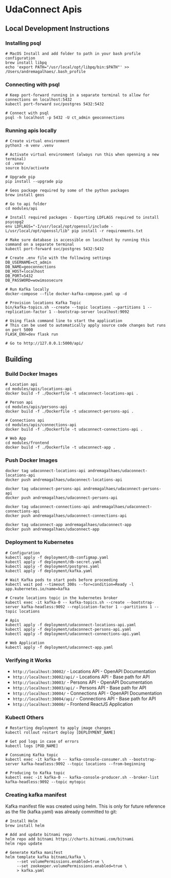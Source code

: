 # UdaConnect Apis

## Local Development Instructions

### Installing psql

```
# MacOS Install and add folder to path in your bash profile configuration
brew install libpq
echo 'export PATH="/usr/local/opt/libpq/bin:$PATH"' >> /Users/andremagalhaes/.bash_profile
```

### Connecting with psql
```
# Keep port-forward running in a separate terminal to allow for connections on localhost:5432
kubectl port-forward svc/postgres 5432:5432

# Connect with psql
psql -h localhost -p 5432 -U ct_admin geoconnections
```

### Running apis locally

```
# Create virtual environment
python3 -m venv .venv

# Activate virtual environment (always run this when openning a new terminal)
cd .venv
source bin/activate

# Upgrade pip
pip install --upgrade pip

# Geos package required by some of the python packages
brew install geos

# Go to api folder
cd modules/api

# Install required packages - Exporting LDFLAGS required to install psycopg2
env LDFLAGS="-I/usr/local/opt/openssl/include -L/usr/local/opt/openssl/lib" pip install -r requirements.txt

# Make sure database is accessible on localhost by running this command on a separate terminal
kubectl port-forward svc/postgres 5432:5432

# Create .env file with the following settings
DB_USERNAME=ct_admin
DB_NAME=geoconnections
DB_HOST=localhost
DB_PORT=5432
DB_PASSWORD=wowimsosecure

# Run Kafka locally
docker-compose --file docker-kafka-compose.yaml up -d

# Provision locations Kafka Topic
bin/kafka-topics.sh --create --topic locations --partitions 1 --replication-factor 1 --bootstrap-server localhost:9092

# Using flask command line to start the application
# This can be used to automatically apply source code changes but runs on port 5000
FLASK_ENV=dev flask run

# Go to http://127.0.0.1:5000/api/
```

## Building 

### Build Docker Images

```
# Location api
cd modules/apis/locations-api
docker build -f ./Dockerfile -t udaconnect-locations-api .

# Person api
cd modules/apis/persons-api
docker build -f ./Dockerfile -t udaconnect-persons-api .

# Connections api
cd modules/apis/connections-api
docker build -f ./Dockerfile -t udaconnect-connections-api .

# Web App
cd modules/frontend
docker build -f ./Dockerfile -t udaconnect-app .
```

### Push Docker Images

```
docker tag udaconnect-locations-api andremagalhaes/udaconnect-locations-api
docker push andremagalhaes/udaconnect-locations-api

docker tag udaconnect-persons-api andremagalhaes/udaconnect-persons-api
docker push andremagalhaes/udaconnect-persons-api

docker tag udaconnect-connections-api andremagalhaes/udaconnect-connections-api
docker push andremagalhaes/udaconnect-connections-api

docker tag udaconnect-app andremagalhaes/udaconnect-app
docker push andremagalhaes/udaconnect-app
```

### Deployment to Kubernetes

```
# Configuration
kubectl apply -f deployment/db-configmap.yaml
kubectl apply -f deployment/db-secret.yaml
kubectl apply -f deployment/postgres.yaml
kubectl apply -f deployment/kafka.yaml

# Wait Kafka pods to start pods before proceeding 
kubectl wait pod --timeout 300s --for=condition=Ready -l app.kubernetes.io/name=kafka

# Create locations topic in the kubernetes broker
kubectl exec -it kafka-0 -- kafka-topics.sh --create --bootstrap-server kafka-headless:9092 --replication-factor 1 --partitions 1 --topic locations

# Apis
kubectl apply -f deployment/udaconnect-locations-api.yaml
kubectl apply -f deployment/udaconnect-persons-api.yaml
kubectl apply -f deployment/udaconnect-connections-api.yaml

# Web Application
kubectl apply -f deployment/udaconnect-app.yaml
```

### Verifying it Works

* `http://localhost:30002/` - Locations API - OpenAPI Documentation
* `http://localhost:30002/api/` - Locations API - Base path for API
* `http://localhost:30003/` - Persons API - OpenAPI Documentation
* `http://localhost:30003/api/` - Persons API - Base path for API
* `http://localhost:30004/` - Connections API - OpenAPI Documentation
* `http://localhost:30004/api/` - Connections API - Base path for API 
* `http://localhost:30000/` - Frontend ReactJS Application

### Kubectl Others

```
# Restarting deployment to apply image changes 
kubectl rollout restart deploy [DEPLOYMENT_NAME]

# Get pod logs in case of errors
kubectl logs [POD_NAME]

# Consuming Kafka topic
kubectl exec -it kafka-0 -- kafka-console-consumer.sh --bootstrap-server kafka-headless:9092 --topic locations --from-beginning

# Producing to Kafka topic
kubectl exec -it kafka-0 -- kafka-console-producer.sh --broker-list kafka-headless:9092 --topic mytopic
```

### Creating kafka manifest

Kafka manifest file was created using helm. This is only for future reference as the file (kafka.yaml) was already committed to git:

```
# Install Helm
brew install helm

# Add and update bitnami repo
helm repo add bitnami https://charts.bitnami.com/bitnami
helm repo update

# Generate Kafka manifest
helm template kafka bitnami/kafka \
     --set volumePermissions.enabled=true \
     --set zookeeper.volumePermissions.enabled=true \
     > kafka.yaml
```
